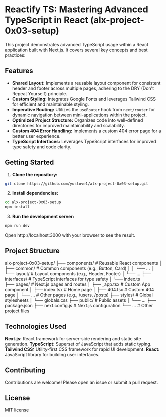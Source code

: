 # Reactify TS: Mastering Advanced TypeScript in React (alx-project-0x03-setup)

This project demonstrates advanced TypeScript usage within a React application built with Next.js.  It covers several key concepts and best practices:

## Features

* **Shared Layout:** Implements a reusable layout component for consistent header and footer across multiple pages, adhering to the DRY (Don't Repeat Yourself) principle.
* **Custom Styling:** Integrates Google Fonts and leverages Tailwind CSS for efficient and maintainable styling.
* **Imperative Routing:** Utilizes the `useRouter` hook from `next/router` for dynamic navigation between mini-applications within the project.
* **Optimized Project Structure:** Organizes code into well-defined directories for improved maintainability and scalability.
* **Custom 404 Error Handling:** Implements a custom 404 error page for a better user experience.
* **TypeScript Interfaces:**  Leverages TypeScript interfaces for improved type safety and code clarity.

## Getting Started

1. **Clone the repository:**
```bash
git clone https://github.com/yuslove1/alx-project-0x03-setup.git
```
2. **Install dependencies:**
```bash
cd alx-project-0x03-setup
npm install
```
3. **Run the development server:**
```bash
npm run dev
```
Open http://localhost:3000 with your browser to see the result.

## Project Structure

alx-project-0x03-setup/
├── components/          # Reusable React components
│   ├── common/         # Common components (e.g., Button, Card)
│   │   └── ...
│   └── layout/         # Layout components (e.g., Header, Footer)
│       └── ...
├── interfaces/          # TypeScript interfaces for type safety
│   └── index.ts       
├── pages/              # Next.js pages and routes
│   ├── _app.tsx        # Custom App component
│   ├── index.tsx       # Home page
│   ├── 404.tsx        # Custom 404 page
│   └── ...            # Other pages (e.g., /users, /posts)
├── styles/             # Global stylesheets
│   └── globals.css
├── public/              # Public assets
│   └── ...
├── package.json
├── next.config.js      # Next.js configuration
└── ...                 # Other project files


## Technologies Used
**Next.js:** React framework for server-side rendering and static site generation.
**TypeScript:** Superset of JavaScript that adds static typing.
**Tailwind CSS:** Utility-first CSS framework for rapid UI development.
**React:** JavaScript library for building user interfaces.

## Contributing
Contributions are welcome! Please open an issue or submit a pull request.

## License
MIT license



